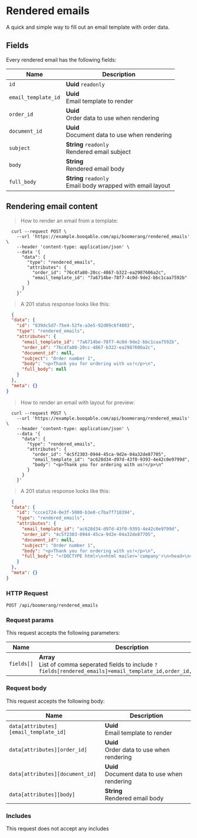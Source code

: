 # Rendered emails

A quick and simple way to fill out an email template with order data.

## Fields
Every rendered email has the following fields:

Name | Description
-- | --
`id` | **Uuid** `readonly`<br>
`email_template_id` | **Uuid** <br>Email template to render
`order_id` | **Uuid** <br>Order data to use when rendering
`document_id` | **Uuid** <br>Document data to use when rendering
`subject` | **String** `readonly`<br>Rendered email subject
`body` | **String** <br>Rendered email body
`full_body` | **String** `readonly`<br>Email body wrapped with email layout


## Rendering email content



> How to render an email from a template:

```shell
  curl --request POST \
    --url 'https://example.booqable.com/api/boomerang/rendered_emails' \
    --header 'content-type: application/json' \
    --data '{
      "data": {
        "type": "rendered_emails",
        "attributes": {
          "order_id": "76c4fa80-20cc-4867-b322-ea2987606a2c",
          "email_template_id": "7a6714be-78f7-4c0d-9de2-bbc1caa7592b"
        }
      }
    }'
```

> A 201 status response looks like this:

```json
  {
  "data": {
    "id": "839dc5d7-75e4-52fe-a3e5-92d09c6f4003",
    "type": "rendered_emails",
    "attributes": {
      "email_template_id": "7a6714be-78f7-4c0d-9de2-bbc1caa7592b",
      "order_id": "76c4fa80-20cc-4867-b322-ea2987606a2c",
      "document_id": null,
      "subject": "Order number 1",
      "body": "<p>Thank you for ordering with us!</p>\n",
      "full_body": null
    }
  },
  "meta": {}
}
```


> How to render an email with layout for preview:

```shell
  curl --request POST \
    --url 'https://example.booqable.com/api/boomerang/rendered_emails' \
    --header 'content-type: application/json' \
    --data '{
      "data": {
        "type": "rendered_emails",
        "attributes": {
          "order_id": "4c5f2303-0944-45ca-9d2e-04a32de87705",
          "email_template_id": "ac628d34-d97d-43f0-9393-4e42c0e9799d",
          "body": "<p>Thank you for ordering with us!</p>\n"
        }
      }
    }'
```

> A 201 status response looks like this:

```json
  {
  "data": {
    "id": "ccce1724-0e3f-5080-b3e0-c7ba7f718394",
    "type": "rendered_emails",
    "attributes": {
      "email_template_id": "ac628d34-d97d-43f0-9393-4e42c0e9799d",
      "order_id": "4c5f2303-0944-45ca-9d2e-04a32de87705",
      "document_id": null,
      "subject": "Order number 1",
      "body": "<p>Thank you for ordering with us!</p>\n",
      "full_body": "<!DOCTYPE html>\n<html mailer='company'>\n<head>\n<meta content='width=device-width, initial-scale=1, maximum-scale=1, user-scalable=no' name='viewport'>\n</head>\n<body class='wrapper'>\n<table align='center' border='0' cellpadding='0' cellspacing='0' class='content' role='presentation' width='100%'>\n<tr>\n<td>\n<h1>Company name 190</h1>\n</td>\n</tr>\n</table>\n<table align='center' border='0' cellpadding='0' cellspacing='0' class='content body' role='presentation' width='100%'>\n<tr>\n<td>\n<p>Thank you for ordering with us!</p>\n\n</td>\n</tr>\n</table>\n<table align='center' border='0' cellpadding='0' cellspacing='0' class='content footer' role='presentation' width='100%'>\n<tr>\n<td>\n<h3>Company name 190</h3>\n</td>\n</tr>\n<tr>\n<td>\n<a href='mailto:mail193@company.com'>mail193@company.com</a>\n</td>\n</tr>\n<tr>\n<td>\n<a href='tel:0581234567'>0581234567</a>\n</td>\n</tr>\n<tr>\n<td>\n<a>www.booqable.com</a>\n</td>\n</tr>\n<tr>\n<td>\nBlokhuispoort\n</td>\n</tr>\n<tr>\n<td>\nLeeuwarden\n</td>\n</tr>\n<tr>\n<td>\nBlokhuispoort\n</td>\n</tr>\n<tr>\n<td>\nLeeuwarden\n</td>\n</tr>\n<tr>\n<td>\n8900AB Leeuwarden\n</td>\n</tr>\n<tr>\n<td>\nthe Netherlands\n</td>\n</tr>\n</table>\n</body>\n</html>\n"
    }
  },
  "meta": {}
}
```

### HTTP Request

`POST /api/boomerang/rendered_emails`

### Request params

This request accepts the following parameters:

Name | Description
-- | --
`fields[]` | **Array** <br>List of comma seperated fields to include `?fields[rendered_emails]=email_template_id,order_id,document_id`


### Request body

This request accepts the following body:

Name | Description
-- | --
`data[attributes][email_template_id]` | **Uuid** <br>Email template to render
`data[attributes][order_id]` | **Uuid** <br>Order data to use when rendering
`data[attributes][document_id]` | **Uuid** <br>Document data to use when rendering
`data[attributes][body]` | **String** <br>Rendered email body


### Includes

This request does not accept any includes